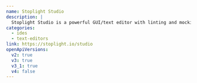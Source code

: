 ```yaml
---
name: Stoplight Studio
description: |
  Stoplight Studio is a powerful GUI/text editor with linting and mocking built right in. The desktop version has been discontinued, but it runs in the browser, powered by your existing GitHub, GitLab, or BitBucket repos.
categories:
  - ides
  - text-editors
link: https://stoplight.io/studio
openApiVersions:
  v2: true
  v3: true
  v3_1: true
  v4: false
---
```

